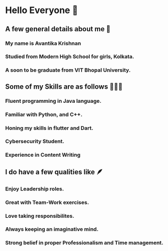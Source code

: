 # Hello Everyone 🤗

## A few general details about me 🙌
### My name is Avantika Krishnan
### Studied from Modern High School for girls, Kolkata.
### A soon to be graduate from **VIT Bhopal University.**

## Some of my Skills are as follows 👩🏽‍💻
### Fluent programming in Java language.
### Familiar with Python, and C++.
### Honing my skills in flutter and Dart.
### Cybersecurity Student.
### Experience in Content Writing

## I do have a few qualities like 🪶
### Enjoy Leadership roles.
### Great with Team-Work exercises.
### Love taking responsibilites.
### Always keeping an imaginative mind.
### Strong belief in proper Professionalism and Time management.






